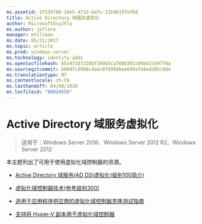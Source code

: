 ```yaml
---
ms.assetid: 2f536fb8-16e5-471d-bafc-21b96197efb8
title: Active Directory 域服务虚拟化
author: MicrosoftGuyJFlo
ms.author: joflore
manager: mtillman
ms.date: 05/31/2017
ms.topic: article
ms.prod: windows-server
ms.technology: identity-adds
ms.openlocfilehash: 65a97207220bf169b5ca7080301c04b42c69778a
ms.sourcegitcommit: b00d7c8968c4adc8f699dbee694afe6ed36bc9de
ms.translationtype: MT
ms.contentlocale: zh-CN
ms.lasthandoff: 04/08/2020
ms.locfileid: "80824550"
---
```

# <a name="active-directory-domain-services-virtualization"></a>Active Directory 域服务虚拟化

>适用于：Windows Server 2016、Windows Server 2012 R2、Windows Server 2012

本主题列出了可用于使用虚拟化域控制器的资源。  
  
-   [Active Directory 域服务&#40;AD DS&#41;虚拟化&#40;级别100简介&#41;](../../../ad-ds/Introduction-to-Active-Directory-Domain-Services-AD-DS-Virtualization-Level-100.md)  
  
-   [虚拟化域控制器技术&#40;参考级别300&#41;](../../../ad-ds/deploy/virtual-dc/Virtualized-Domain-Controller-Technical-Reference--Level-300-.md)  
  
-   [适用于应用程序供应商的虚拟化域控制器克隆测试指南](../../../ad-ds/reference/virtual-dc/Virtualized-Domain-Controller-Cloning-Test-Guidance-for-Application-Vendors.md)  
  
-   [支持将 Hyper-V 副本用于虚拟化域控制器](../../../ad-ds/get-started/virtual-dc/Support-for-using-Hyper-V-Replica-for-virtualized-domain-controllers.md)  
  



